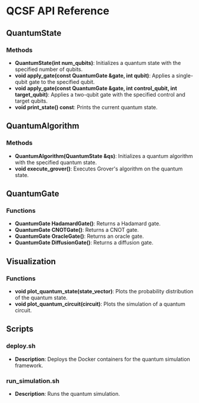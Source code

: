 # QCSF API Reference

## QuantumState

### Methods

- **QuantumState(int num_qubits)**: Initializes a quantum state with the specified number of qubits.
- **void apply_gate(const QuantumGate &gate, int qubit)**: Applies a single-qubit gate to the specified qubit.
- **void apply_gate(const QuantumGate &gate, int control_qubit, int target_qubit)**: Applies a two-qubit gate with the specified control and target qubits.
- **void print_state() const**: Prints the current quantum state.

## QuantumAlgorithm

### Methods

- **QuantumAlgorithm(QuantumState &qs)**: Initializes a quantum algorithm with the specified quantum state.
- **void execute_grover()**: Executes Grover's algorithm on the quantum state.

## QuantumGate

### Functions

- **QuantumGate HadamardGate()**: Returns a Hadamard gate.
- **QuantumGate CNOTGate()**: Returns a CNOT gate.
- **QuantumGate OracleGate()**: Returns an oracle gate.
- **QuantumGate DiffusionGate()**: Returns a diffusion gate.

## Visualization

### Functions

- **void plot_quantum_state(state_vector)**: Plots the probability distribution of the quantum state.
- **void plot_quantum_circuit(circuit)**: Plots the simulation of a quantum circuit.

## Scripts

### deploy.sh

- **Description**: Deploys the Docker containers for the quantum simulation framework.

### run_simulation.sh

- **Description**: Runs the quantum simulation.
